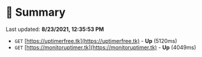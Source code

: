 # 📖 Summary
Last updated: **8/23/2021, 12:35:53 PM**

- `GET` [https://uptimerfree.tk](https://uptimerfree.tk) - **Up** (5120ms)
- `GET` [https://monitoruptimer.tk](https://monitoruptimer.tk) - **Up** (4049ms)
